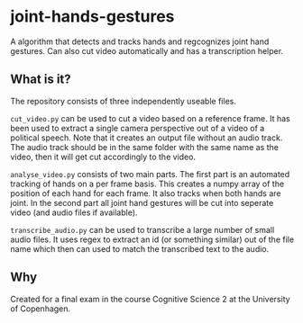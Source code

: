 # joint-hands-gestures
A algorithm that detects and tracks hands and regcognizes joint hand gestures. Can also cut video automatically and has a transcription helper.

## What is it?

The repository consists of three independently useable files.

`cut_video.py` can be used to cut a video based on a reference frame. It has been used to extract a single camera perspective out of a video of a political speech. Note that it creates an output file without an audio track. The audio track should be in the same folder with the same name as the video, then it will get cut accordingly to the video.

`analyse_video.py` consists of two main parts. The first part is an automated tracking of hands on a per frame basis. This creates a numpy array of the position of each hand for each frame. It also tracks when both hands are joint. In the second part all joint hand gestures will be cut into seperate video (and audio files if available).

`transcribe_audio.py` can be used to transcribe a large number of small audio files. It uses regex to extract an id (or something similar) out of the file name which then can used to match the transcribed text to the audio.

## Why

Created for a final exam in the course Cognitive Science 2 at the University of Copenhagen.
